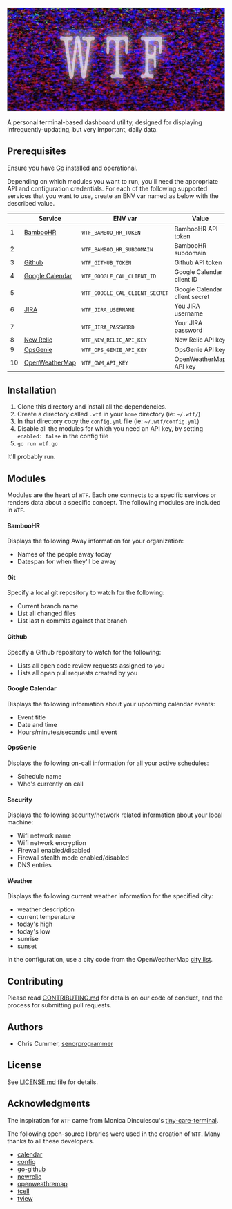 <p align="center">
<img src="docs/wtf.jpg?raw=true" title="WTF" width="852" height="240")
</p>

A personal terminal-based dashboard utility, designed for
displaying infrequently-updating, but very important, daily data.

## Prerequisites

Ensure you have [Go](https://golang.org/doc/install) installed and
operational.

Depending on which modules you want to run, you'll need the appropriate API and
configuration credentials. For each of the following supported services
that you want to use, create an ENV var named as below with the
described value.

|    | Service         | ENV var                        | Value                         |
|----|-----------------|--------------------------------|-------------------------------|
| 1  | [BambooHR](https://www.bamboohr.com/api/documentation/)        | `WTF_BAMBOO_HR_TOKEN`          | BambooHR API token            |
| 2  |                 | `WTF_BAMBOO_HR_SUBDOMAIN`      | BambooHR subdomain            |
| 3  | [Github](https://developer.github.com/v3/)          | `WTF_GITHUB_TOKEN`             | Github API token              |
| 4  | [Google Calendar](https://developers.google.com/calendar/) | `WTF_GOOGLE_CAL_CLIENT_ID`     | Google Calendar client ID     |
| 5  |                 | `WTF_GOOGLE_CAL_CLIENT_SECRET` | Google Calendar client secret |
| 6  | [JIRA](https://developer.atlassian.com/server/jira/platform/rest-apis/)            | `WTF_JIRA_USERNAME`            | You JIRA username             |
| 7  |                 | `WTF_JIRA_PASSWORD`            | Your JIRA password            |
| 8  | [New Relic](https://docs.newrelic.com/docs/apis/rest-api-v2/getting-started/introduction-new-relic-rest-api-v2)       | `WTF_NEW_RELIC_API_KEY`        | New Relic API key             |
| 9  | [OpsGenie](https://docs.opsgenie.com/docs/api-overview)        | `WTF_OPS_GENIE_API_KEY`        | OpsGenie API key              |
| 10 | [OpenWeatherMap](https://openweathermap.org/api)  | `WTF_OWM_API_KEY`              | OpenWeatherMap API key        |

## Installation

1. Clone this directory and install all the dependencies.
2. Create a directory called `.wtf` in your `home` directory (ie:
   `~/.wtf/`)
3. In that directory copy the `config.yml` file (ie: `~/.wtf/config.yml`)
4. Disable all the modules for which you need an API key, by setting
   `enabled: false` in the config file
5. `go run wtf.go`

It'll probably run.

## Modules

Modules are the heart of `WTF`. Each one connects to a specific services
or renders data about a specific concept. The following modules are
included in `WTF`.

#### BambooHR

Displays the following Away information for your organization:

* Names of the people away today
* Datespan for when they'll be away

#### Git

Specify a local git repository to watch for the following:

* Current branch name
* List all changed files
* List last n commits against that branch

#### Github

Specify a Github repository to watch for the following:

* Lists all open code review requests assigned to you
* Lists all open pull requests created by you

#### Google Calendar

Displays the following information about your upcoming calendar events:

* Event title
* Date and time
* Hours/minutes/seconds until event

#### OpsGenie

Displays the following on-call information for all your active schedules:

* Schedule name
* Who's currently on call

#### Security

Displays the following security/network related information about your
local machine:

* Wifi network name
* Wifi network encryption
* Firewall enabled/disabled
* Firewall stealth mode enabled/disabled
* DNS entries

#### Weather

Displays the following current weather information for the specified city:

* weather description
* current temperature
* today's high
* today's low
* sunrise
* sunset

In the configuration, use a city code from the OpenWeatherMap [city
list](http://openweathermap.org/help/city_list.txt).

## Contributing

Please read [CONTRIBUTING.md](CONTRIBUTING.md) for details on our code of conduct, and the process for submitting pull requests.

## Authors

* Chris Cummer, [senorprogrammer](https://github.com/senorprogrammer)

## License

See [LICENSE.md](LICENSE.md) file for details.

## Acknowledgments

The inspiration for `WTF` came from Monica Dinculescu's
[tiny-care-terminal](https://github.com/notwaldorf/tiny-care-terminal).

The following open-source libraries were used in the creation of `WTF`.
Many thanks to all these developers.

* [calendar](https://google.golang.org/api/calendar/v3)
* [config](https://github.com/olebedev/config)
* [go-github](https://github.com/google/go-github)
* [newrelic](https://github.com/yfronto/newrelic)
* [openweathremap](https://github.com/briandowns/openweathermap)
* [tcell](https://github.com/gdamore/tcell)
* [tview](https://github.com/rivo/tview)
